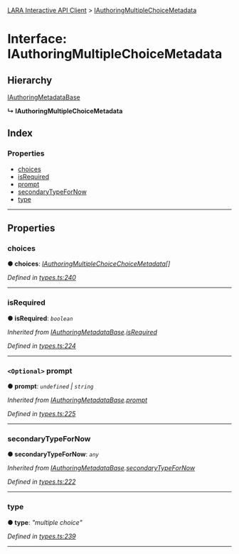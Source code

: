 [LARA Interactive API Client](../README.md) > [IAuthoringMultipleChoiceMetadata](../interfaces/iauthoringmultiplechoicemetadata.md)

# Interface: IAuthoringMultipleChoiceMetadata

## Hierarchy

 [IAuthoringMetadataBase](iauthoringmetadatabase.md)

**↳ IAuthoringMultipleChoiceMetadata**

## Index

### Properties

* [choices](iauthoringmultiplechoicemetadata.md#choices)
* [isRequired](iauthoringmultiplechoicemetadata.md#isrequired)
* [prompt](iauthoringmultiplechoicemetadata.md#prompt)
* [secondaryTypeForNow](iauthoringmultiplechoicemetadata.md#secondarytypefornow)
* [type](iauthoringmultiplechoicemetadata.md#type)

---

## Properties

<a id="choices"></a>

###  choices

**● choices**: *[IAuthoringMultipleChoiceChoiceMetadata](iauthoringmultiplechoicechoicemetadata.md)[]*

*Defined in [types.ts:240](../../../lara-typescript/src/interactive-api-client/types.ts#L240)*

___
<a id="isrequired"></a>

###  isRequired

**● isRequired**: *`boolean`*

*Inherited from [IAuthoringMetadataBase](iauthoringmetadatabase.md).[isRequired](iauthoringmetadatabase.md#isrequired)*

*Defined in [types.ts:224](../../../lara-typescript/src/interactive-api-client/types.ts#L224)*

___
<a id="prompt"></a>

### `<Optional>` prompt

**● prompt**: *`undefined` \| `string`*

*Inherited from [IAuthoringMetadataBase](iauthoringmetadatabase.md).[prompt](iauthoringmetadatabase.md#prompt)*

*Defined in [types.ts:225](../../../lara-typescript/src/interactive-api-client/types.ts#L225)*

___
<a id="secondarytypefornow"></a>

###  secondaryTypeForNow

**● secondaryTypeForNow**: *`any`*

*Inherited from [IAuthoringMetadataBase](iauthoringmetadatabase.md).[secondaryTypeForNow](iauthoringmetadatabase.md#secondarytypefornow)*

*Defined in [types.ts:222](../../../lara-typescript/src/interactive-api-client/types.ts#L222)*

___
<a id="type"></a>

###  type

**● type**: *"multiple choice"*

*Defined in [types.ts:239](../../../lara-typescript/src/interactive-api-client/types.ts#L239)*

___


